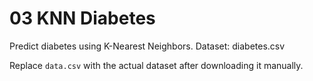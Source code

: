 # 03 KNN Diabetes

Predict diabetes using K-Nearest Neighbors. Dataset: diabetes.csv

Replace `data.csv` with the actual dataset after downloading it manually.